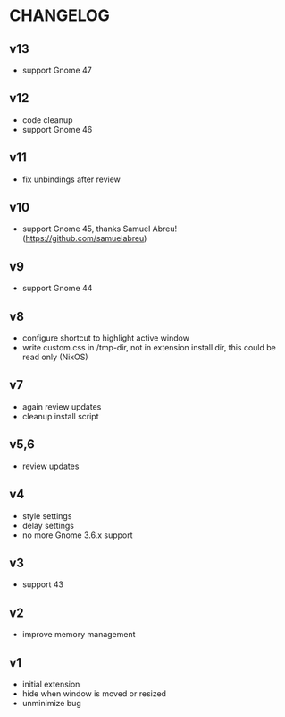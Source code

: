 # CHANGELOG

## v13
- support Gnome 47

## v12
- code cleanup
- support Gnome 46

## v11
- fix unbindings after review

## v10
- support Gnome 45, thanks Samuel Abreu! (https://github.com/samuelabreu)

## v9
- support Gnome 44

## v8
- configure shortcut to highlight active window
- write custom.css in /tmp-dir, not in extension install dir, this could be
  read only (NixOS)

## v7
- again review updates
- cleanup install script

## v5,6
- review updates

## v4
- style settings
- delay settings
- no more Gnome 3.6.x support

## v3
- support 43

## v2
- improve memory management

## v1

- initial extension
- hide when window is moved or resized
- unminimize bug
